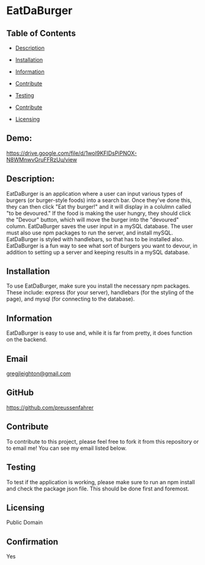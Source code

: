 # EatDaBurger


     
 ## Table of Contents 

- [Description](#Description)

- [Installation](##Installation)

- [Information](##Information)

- [Contribute](##Contribute)

- [Testing](##Testing)

- [Contribute](##Contribute)

- [Licensing](###Licensing)

## Demo:
https://drive.google.com/file/d/1woI9KFIDsPiPNOX-N8WMnwvGruFFRzUu/view
         
    
 ## Description:
    
EatDaBurger is an application where a user can input various types of burgers (or burger-style foods) into a search bar. Once they've done this, they can then click "Eat thy burger!" and it will display in a colulmn called "to be devoured." If the food is making the user hungry, they should click the "Devour" button, which will move the burger into the "devoured" column. EatDaBurger saves the user input in a mySQL database. The user must also use npm packages to run the server, and install mySQL. EatDaBurger is styled with handlebars, so that has to be installed also. EatDaBurger is a fun way to see what sort of burgers you want to devour, in addition to setting up a server and keeping results in a mySQL database.

    
 ## Installation      
    
 To use EatDaBurger, make sure you install the necessary npm packages. These include: express (for your server), handlebars (for the styling of the page), and mysql (for connecting to the database).

    
 ## Information
    
 EatDaBurger is easy to use and, while it is far from pretty, it does function on the backend.

    
 ## Email
    
 gregjleighton@gmail.com

    
 ## GitHub
    
 https://github.com/preussenfahrer
          
    
 ## Contribute
    
 To contribute to this project, please feel free to fork it from this repository or to email me! You can see my email listed below.
    
   
 ## Testing
    
 To test if the application is working, please make sure to run an npm install and check the package json file. This should be done first and foremost.
    
   
 ## Licensing
    
 Public Domain
    
   
 ## Confirmation
    
 Yes 
  